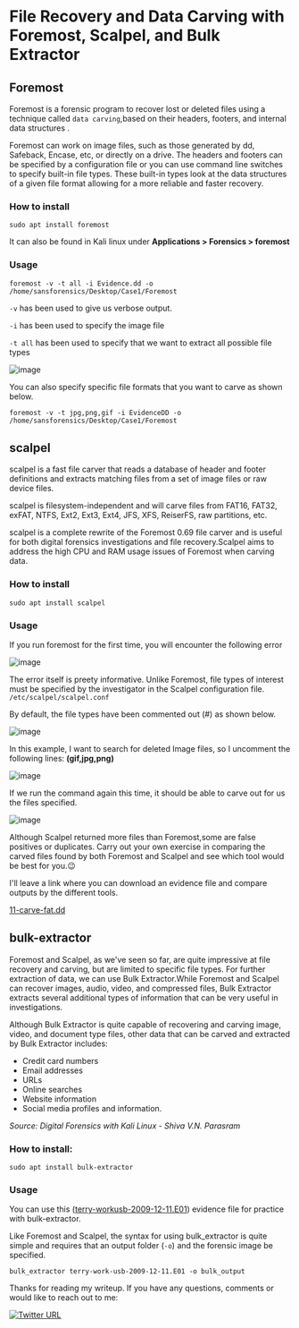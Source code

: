 # File Recovery and Data Carving with Foremost, Scalpel, and Bulk Extractor

## Foremost

Foremost is a forensic program to recover lost or deleted files using a technique called `data carving`,based on their headers, footers, and internal data structures .

Foremost can work on image files, such as those generated by dd, Safeback, Encase, etc, or directly on a drive. The headers and footers can be specified by a configuration file or you can use command line switches to specify built-in file types. These built-in types look at the data structures of a given file format allowing for a more reliable and faster recovery.

### **How to install**

`sudo apt install foremost`

It can also be found in Kali linux under **Applications > Forensics > foremost**

### Usage

```
foremost -v -t all -i Evidence.dd -o /home/sansforensics/Desktop/Case1/Foremost
```

`-v` has been used to give us verbose output.

`-i` has been used to specify the image file

`-t all` has been used to specify that we want to extract all possible file types

![image](https://user-images.githubusercontent.com/58165365/141350640-25d2b76d-2876-4d96-9bcf-0ea695438dae.png)

You can also specify specific file formats that you want to carve as shown below.

```
foremost -v -t jpg,png,gif -i EvidenceDD -o /home/sansforensics/Desktop/Case1/Foremost
```

## scalpel

scalpel is a fast file carver that reads a database of header and footer definitions and extracts matching files from a set of image files or raw device files.

scalpel is filesystem-independent and will carve files from FAT16, FAT32, exFAT, NTFS, Ext2, Ext3, Ext4, JFS, XFS, ReiserFS, raw partitions, etc.

scalpel is a complete rewrite of the Foremost 0.69 file carver and is useful for both digital forensics investigations and file recovery.Scalpel aims to address the high CPU and RAM usage issues of Foremost when carving data.

### **How to install**

`sudo apt install scalpel`

### Usage

If you run foremost for the first time, you will encounter the following error

![image](https://user-images.githubusercontent.com/58165365/141351207-be63fbd3-0540-4bf6-af1c-64f891447c5f.png)

The error itself is preety informative. Unlike Foremost, file types of interest must be specified by the investigator in the Scalpel configuration file. `/etc/scalpel/scalpel.conf`

By default, the file types have been commented out (#) as shown below.

![image](https://user-images.githubusercontent.com/58165365/141351363-f6e207dc-e4f8-44e7-84ae-9406d6789736.png)

In this example, I want to search for deleted Image files, so I uncomment the following lines: **(gif,jpg,png)**

![image](https://user-images.githubusercontent.com/58165365/141351574-198be46e-2ac9-4ffc-8d90-60a693b57fd0.png)

If we run the command again this time, it should be able to carve out for us the files specified.

![image](https://user-images.githubusercontent.com/58165365/141351688-faa50f6e-2073-4d11-9e31-06689f580da9.png)

Although Scalpel returned more files than Foremost,some are false positives or duplicates. Carry out your own exercise in comparing the carved files found by both Foremost and Scalpel and see which tool would be best for you.😉

I'll leave a link where you can download an evidence file and compare outputs by the different tools.

[11-carve-fat.dd](http://dftt.sourceforge.net/test11/index.html)

## bulk-extractor

Foremost and Scalpel, as we've seen so far, are quite impressive at file recovery and carving, but are limited to specific file types. For further extraction of data, we can use Bulk Extractor.While Foremost and Scalpel can recover images, audio, video, and compressed files, Bulk Extractor extracts several additional types of information that can be very useful in investigations.

Although Bulk Extractor is quite capable of recovering and carving image, video, and document type files, other data that can be carved and extracted by Bulk Extractor includes:

- Credit card numbers
- Email addresses
- URLs
- Online searches
- Website information
- Social media profiles and information.

_Source: Digital Forensics with Kali Linux - Shiva V.N. Parasram_


### **How to install:** 

`sudo apt install bulk-extractor`

### Usage

You can use this ([terry-workusb-2009-12-11.E01](https://downloads.digitalcorpora.org/corpora/scenarios/2009-m57-patents/drives-redacted)) evidence file for practice with bulk-extractor.

Like Foremost and Scalpel, the syntax for using bulk_extractor is quite simple and requires that an output folder (`-o`) and the forensic image be specified.

`bulk_extractor terry-work-usb-2009-12-11.E01 -o bulk_output`


Thanks for reading my writeup. If you have any questions, comments or would like to reach out to me:

[![Twitter URL](https://img.shields.io/twitter/url/https/twitter.com/bukotsunikki.svg?style=social&label=DM%20%40oste_ke)](https://twitter.com/oste_ke)
